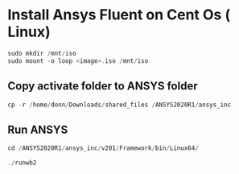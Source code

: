 # Install Ansys Fluent on Cent Os ( Linux)

```c
sudo mkdir /mnt/iso 
sudo mount -o loop <image>.iso /mnt/iso
```

## Copy activate folder to ANSYS folder

```c
cp -r /home/donn/Downloads/shared_files /ANSYS2020R1/ansys_inc
```

## Run ANSYS

```c
cd /ANSYS2020R1/ansys_inc/v201/Framework/bin/Linux64/

./runwb2
```
